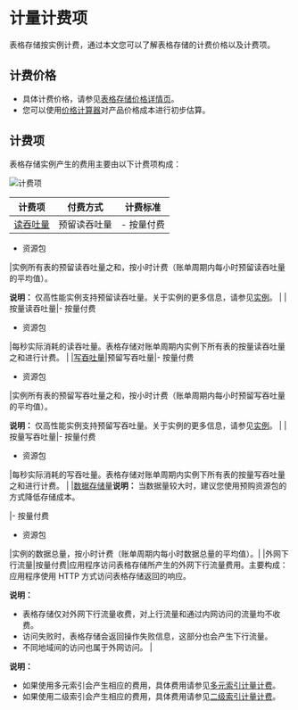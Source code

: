 # 计量计费项

表格存储按实例计费，通过本文您可以了解表格存储的计费价格以及计费项。

## 计费价格

-   具体计费价格，请参见[表格存储价格详情页](https://www.aliyun.com/price/product#/ots/detail)。
-   您可以使用[价格计算器](https://www.aliyun.com/price/product#/ots/calculator)对产品价格成本进行初步估算。

## 计费项

表格存储实例产生的费用主要由以下计费项构成：

![计费项](https://static-aliyun-doc.oss-accelerate.aliyuncs.com/assets/img/zh-CN/1247958951/p51901.png)

|计费项|付费方式|计费标准|
|---|----|----|
|[读吞吐量](/cn.zh-CN/功能介绍/基础概念/读写吞吐量.md)|预留读吞吐量|-   按量付费
-   资源包

|实例所有表的预留读吞吐量之和，按小时计费（账单周期内每小时预留读吞吐量的平均值）。

**说明：** 仅高性能实例支持预留读吞吐量。关于实例的更多信息，请参见[实例](/cn.zh-CN/功能介绍/基础概念/实例.md)。 |
|按量读吞吐量|-   按量付费
-   资源包

|每秒实际消耗的读吞吐量。表格存储对账单周期内实例下所有表的按量读吞吐量之和进行计费。 |
|[写吞吐量](/cn.zh-CN/功能介绍/基础概念/读写吞吐量.md)|预留写吞吐量|-   按量付费
-   资源包

|实例所有表的预留写吞吐量之和，按小时计费（账单周期内每小时预留写吞吐量的平均值）。

**说明：** 仅高性能实例支持预留写吞吐量。关于实例的更多信息，请参见[实例](/cn.zh-CN/功能介绍/基础概念/实例.md)。 |
|按量写吞吐量|-   按量付费
-   资源包

|每秒实际消耗的写吞吐量。表格存储对账单周期内实例下所有表的按量写吞吐量之和进行计费。 |
|[数据存储量](/cn.zh-CN/产品定价/数据存储量.md)**说明：** 当数据量较大时，建议您使用预购资源包的方式降低存储成本。

|-   按量付费
-   资源包

|实例的数据总量，按小时计费（账单周期内每小时数据总量的平均值）。|
|外网下行流量|按量付费|应用程序访问表格存储所产生的外网下行流量费用。主要构成：应用程序使用 HTTP 方式访问表格存储返回的响应。

**说明：**

-   表格存储仅对外网下行流量收费，对上行流量和通过内网访问的流量均不收费。
-   访问失败时，表格存储会返回操作失败信息，这部分也会产生下行流量。
-   不同地域间的访问也属于外网访问。 |

**说明：**

-   如果使用多元索引会产生相应的费用，具体费用请参见[多元索引计量计费]()。
-   如果使用二级索引会产生相应的费用，具体费用请参见[二级索引计量计费]()。

